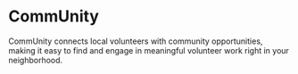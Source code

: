 # CommUnity
CommUnity connects local volunteers with community opportunities, making it easy to find and engage in meaningful volunteer work right in your neighborhood.
